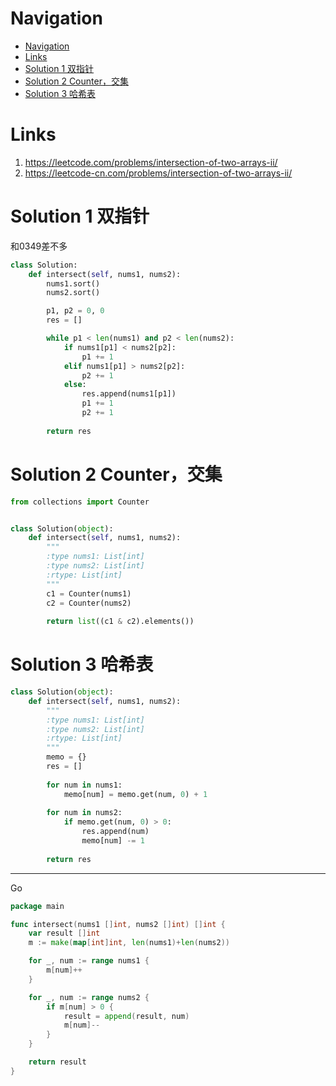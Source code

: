 # Navigation
- [Navigation](#navigation)
- [Links](#links)
- [Solution 1 双指针](#solution-1-双指针)
- [Solution 2 Counter，交集](#solution-2-counter交集)
- [Solution 3 哈希表](#solution-3-哈希表)

# Links
1. https://leetcode.com/problems/intersection-of-two-arrays-ii/
2. https://leetcode-cn.com/problems/intersection-of-two-arrays-ii/


# Solution 1 双指针
和0349差不多
```python
class Solution:
    def intersect(self, nums1, nums2):
        nums1.sort()
        nums2.sort()

        p1, p2 = 0, 0
        res = []

        while p1 < len(nums1) and p2 < len(nums2):
            if nums1[p1] < nums2[p2]:
                p1 += 1
            elif nums1[p1] > nums2[p2]:
                p2 += 1
            else:
                res.append(nums1[p1])
                p1 += 1
                p2 += 1
        
        return res
```

# Solution 2 Counter，交集
```python
from collections import Counter


class Solution(object):
    def intersect(self, nums1, nums2):
        """
        :type nums1: List[int]
        :type nums2: List[int]
        :rtype: List[int]
        """
        c1 = Counter(nums1)
        c2 = Counter(nums2)
        
        return list((c1 & c2).elements())
```

# Solution 3 哈希表
```python
class Solution(object):
    def intersect(self, nums1, nums2):
        """
        :type nums1: List[int]
        :type nums2: List[int]
        :rtype: List[int]
        """
        memo = {}
        res = []
        
        for num in nums1:
            memo[num] = memo.get(num, 0) + 1
            
        for num in nums2:
            if memo.get(num, 0) > 0:
                res.append(num)
                memo[num] -= 1
                
        return res
```
---
Go
```go
package main

func intersect(nums1 []int, nums2 []int) []int {
	var result []int
	m := make(map[int]int, len(nums1)+len(nums2))

	for _, num := range nums1 {
		m[num]++
	}

	for _, num := range nums2 {
		if m[num] > 0 {
			result = append(result, num)
			m[num]--
		}
	}

	return result
}

```